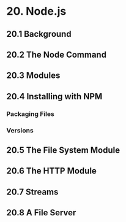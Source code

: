 # 20. Node.js

## 20.1 Background
## 20.2 The Node Command
## 20.3 Modules
## 20.4 Installing with NPM
### Packaging Files
### Versions
## 20.5 The File System Module
## 20.6 The HTTP Module
## 20.7 Streams
## 20.8 A File Server
